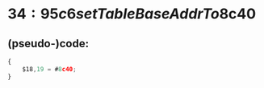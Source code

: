 ﻿
# $34:95c6 setTableBaseAddrTo$8c40

<summary></summary>

## (pseudo-)code:
```js
{
	$18,19 = #8c40;
}
```



